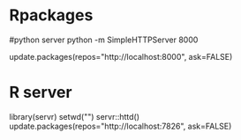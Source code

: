 # Rpackages

#python server
python -m SimpleHTTPServer 8000

update.packages(repos="http://localhost:8000", ask=FALSE)

# R server
library(servr)
setwd("<cloned repo dir>")
servr::httd()
update.packages(repos="http://localhost:7826", ask=FALSE)